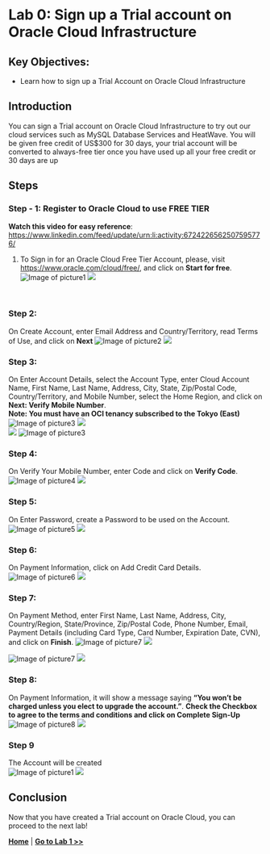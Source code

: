 # Lab 0: Sign up a Trial account on Oracle Cloud Infrastructure

## Key Objectives:

- Learn how to sign up a Trial Account on Oracle Cloud Infrastructure

## Introduction

You can sign a Trial account on Oracle Cloud Infrastructure to try out our cloud services such as MySQL Database Services and HeatWave. You will be given free credit of US$300 for 30 days, your trial account will be converted to always-free tier once you have used up all your free credit or 30 days are up

## Steps

### **Step - 1:** Register to Oracle Cloud to use FREE TIER

**Watch this video for easy reference**: https://www.linkedin.com/feed/update/urn:li:activity:6724226562507595776/
1. To Sign in for an Oracle Cloud Free Tier Account, please, visit https://www.oracle.com/cloud/free/, and click on **Start for free**. </br>
![Image of picture1](https://github.com/tripplea-sg/Cloud_Administration_Workshop/blob/main/Lab-1/Picture1.png)
![](./images/Picture1.png)
</br>

### **Step 2:**
On Create Account, enter Email Address and Country/Territory, read Terms of Use, and click on **Next** 
![Image of picture2](https://github.com/tripplea-sg/Cloud_Administration_Workshop/blob/main/Lab-1/Picture2.png)
![](./images/Picture2.png)
</br>

### **Step 3:**
On Enter Account Details, select the Account Type, enter Cloud Account Name, First Name, Last Name, Address, City, State, Zip/Postal Code, Country/Territory, and Mobile Number, select the Home Region, and click on **Next: Verify Mobile Number**. </br>
   **Note: You must have an OCI tenancy subscribed to the Tokyo (East)** </br>
![Image of picture3](https://github.com/tripplea-sg/Cloud_Administration_Workshop/blob/main/Lab-1/Picture3.png)
![](./images/Picture3.png)
</br>
![](./images/Picture4.png)
![Image of picture3](https://github.com/tripplea-sg/Cloud_Administration_Workshop/blob/main/Lab-1/Picture4.png)
</br>

### **Step 4:**
On Verify Your Mobile Number, enter Code and click on **Verify Code**. 
![Image of picture4](https://github.com/tripplea-sg/Cloud_Administration_Workshop/blob/main/Lab-1/Picture5.png)
![](./images/Picture5.png)
</br>

### **Step 5:**
On Enter Password, create a Password to be used on the Account.
![Image of picture5](https://github.com/tripplea-sg/Cloud_Administration_Workshop/blob/main/Lab-1/Picture6.png)
![](./images/Picture6.png)
</br>

### **Step 6:**
On Payment Information, click on Add Credit Card Details. 
![Image of picture6](https://github.com/tripplea-sg/Cloud_Administration_Workshop/blob/main/Lab-1/Picture7.png)
![](./images/Picture7.png)
</br>

### **Step 7:**
On Payment Method, enter First Name, Last Name, Address, City, Country/Region, State/Province, Zip/Postal Code, Phone Number, Email, Payment Details (including Card Type, Card Number, Expiration Date, CVN), and click on **Finish**.
![Image of picture7](https://github.com/tripplea-sg/Cloud_Administration_Workshop/blob/main/Lab-1/Picture8.png)
![](./images/Picture8.png)
</br>

![Image of picture7](https://github.com/tripplea-sg/Cloud_Administration_Workshop/blob/main/Lab-1/Picture9.png)
![](./images/Picture9.png)
</br>

### **Step 8:**
On Payment Information, it will show a message saying **“You won’t be charged unless you elect to upgrade the account.”**. 
**Check the Checkbox to agree to the terms and conditions and click on Complete Sign-Up** 
![Image of picture8](https://github.com/tripplea-sg/Cloud_Administration_Workshop/blob/main/Lab-1/Picture10.png)
![](./images/Picture10.png)
</br>

### **Step 9**
The Account will be created </br>
![Image of picture1](https://github.com/tripplea-sg/Cloud_Administration_Workshop/blob/main/Lab-1/Picture11.png)
![](./images/Picture11.png)


## Conclusion

Now that you have created a Trial account on Oracle Cloud, you can proceed to the next lab!

**[Home](../README.md)** | **[Go to Lab 1 >>](../Lab2/README.md)**
